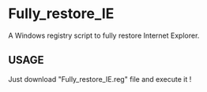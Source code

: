 # Fully_restore_IE
A Windows registry script to fully restore Internet Explorer.

## USAGE

Just download "Fully_restore_IE.reg" file and execute it !

